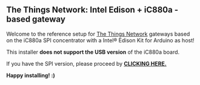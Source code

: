 ## The Things Network: Intel Edison + iC880a - based gateway

Welcome to the reference setup for [The Things Network](https://thethingsnetwork.org/c/bucharest/) gateways based on the iC880a SPI concentrator with a Intel® Edison Kit for Arduino as host!

This installer **does not support the USB version** of the iC880a board.

If you have the SPI version, please proceed by **[CLICKING HERE.](https://github.com/mihaimiculescu/TTN-ic880a-edison-gateway/tree/spi)**

**Happy installing! :)**
